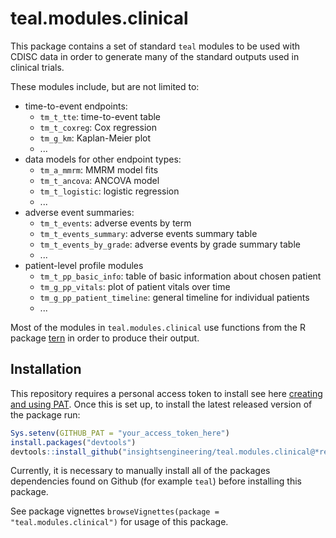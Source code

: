 # teal.modules.clinical

This package contains a set of standard `teal` modules to be used with CDISC data in order to generate many of the standard outputs used in clinical trials.

These modules include, but are not limited to:

- time-to-event endpoints:
    * `tm_t_tte`: time-to-event table 
    * `tm_t_coxreg`: Cox regression
    * `tm_g_km`: Kaplan-Meier plot
    * ...
- data models for other endpoint types:
    * `tm_a_mmrm`: MMRM model fits
    * `tm_t_ancova`: ANCOVA model
    * `tm_t_logistic`: logistic regression
    * ...
- adverse event summaries:
    * `tm_t_events`: adverse events by term
    * `tm_t_events_summary`: adverse events summary table
    * `tm_t_events_by_grade`: adverse events by grade summary table
    * ...
- patient-level profile modules
    * `tm_t_pp_basic_info`: table of basic information about chosen patient
    * `tm_g_pp_vitals`: plot of patient vitals over time
    * `tm_g_pp_patient_timeline`: general timeline for individual patients 
    * ...

Most of the modules in `teal.modules.clinical` use functions from the R package [tern](https://github.com/insightsengineering/tern) in order to produce their output.

## Installation

This repository requires a personal access token to install see here [creating and using PAT](https://docs.github.com/en/github/authenticating-to-github/keeping-your-account-and-data-secure/creating-a-personal-access-token). Once this is set up, to install the latest released version of the package run:

```r
Sys.setenv(GITHUB_PAT = "your_access_token_here")
install.packages("devtools")
devtools::install_github("insightsengineering/teal.modules.clinical@*release")
```

Currently, it is necessary to manually install all of the packages dependencies found on Github (for example `teal`) before installing this package.  

See package vignettes `browseVignettes(package = "teal.modules.clinical")` for usage of this package.
